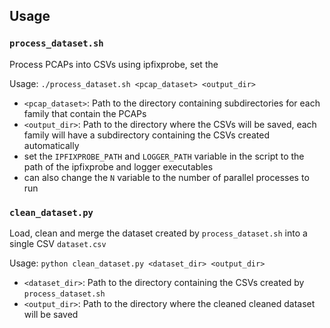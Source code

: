 ## Usage

### `process_dataset.sh`
Process PCAPs into CSVs using ipfixprobe, set the 

Usage: `./process_dataset.sh <pcap_dataset> <output_dir>`
- `<pcap_dataset>`: Path to the directory containing subdirectories for each family that contain the PCAPs
- `<output_dir>`: Path to the directory where the CSVs will be saved, each family will have a subdirectory containing the CSVs created automatically
- set the `IPFIXPROBE_PATH` and `LOGGER_PATH` variable in the script to the path of the ipfixprobe and logger executables
- can also change the `N` variable to the number of parallel processes to run

### `clean_dataset.py`
Load, clean and merge the dataset created by `process_dataset.sh` into a single CSV `dataset.csv`

Usage: `python clean_dataset.py <dataset_dir> <output_dir>`
- `<dataset_dir>`: Path to the directory containing the CSVs created by `process_dataset.sh`
- `<output_dir>`: Path to the directory where the cleaned cleaned dataset will be saved
